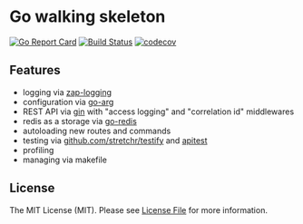 # Go walking skeleton
[![Go Report Card](https://goreportcard.com/badge/github.com/aurelius15/go-skeleton?style=flat-square)](https://goreportcard.com/report/github.com/aurelius15/go-skeleton)
[![Build Status](https://app.travis-ci.com/aurelius15/go-skeleton.svg?token=JGY9GZm9cXWUmfpm1c5C&branch=master)](https://app.travis-ci.com/aurelius15/go-skeleton)
[![codecov](https://codecov.io/gh/aurelius15/go-skeleton/branch/master/graph/badge.svg?token=M708NM3HOP)](https://codecov.io/gh/aurelius15/go-skeleton)

## Features
- logging via [zap-logging](go.uber.org/zap)
- configuration via [go-arg](github.com/alexflint/go-arg)
- REST API via [gin](github.com/gin-gonic/gin) with "access logging" and "correlation id" middlewares
- redis as a storage via [go-redis](github.com/go-redis/redis/v8)
- autoloading new routes and commands
- testing via [github.com/stretchr/testify](testify) and [apitest](github.com/steinfletcher/apitest) 
- profiling
- managing via makefile

## License

The MIT License (MIT). Please see [License File](LICENSE) for more information.